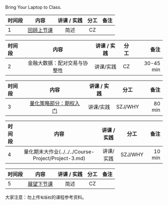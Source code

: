 
Bring Your Laptop to Class. 


|  时间段  |  内容    | 讲课 / 实践     |  分工  |备注       |
| :---     |   :----:    |   :----:    |    :----:    |       ---: |
|    1     | [回顾上节课](../../Part1/WW9/WW9-Plan.md)     |   简述  |   CZ     |        |

|  时间段  |  内容    | 讲课 / 实践     |  分工  |备注       |
| :---     |   :----:    |   :----:    |    :----:    |       ---: |
|    2     |  金融大数据：配对交易与协整性    |    讲课/实践      |   CZ     |   30-45 min |

|  时间段  |  内容    | 讲课 / 实践     |  分工  |备注       |
| :---     |   :----:    |   :----:    |    :----:    |       ---: |
|    3     |  [量化策略部分：期权入门](../../../learnQuant/WW10-Quant.md) |  讲课/实践   |     SZJ/WHY      |   80  min    |

|  时间段  |  内容    | 讲课 / 实践     |  分工  |备注       |
| :---     |   :----:    |   :----:    |    :----:    |       ---: |
|    4     |  量化期末大作业(../../../Course-Project/Project-3.md) |  讲课/实践   |     SZJ/WHY      |   10  min    |

|  时间段  |  内容    | 讲课 / 实践     |  分工  |备注       |
| :---     |   :----:    |   :----:    |    :----:    |       ---: |
|    5     | [展望下节课](../WW12/WW12-Plan.md)     |  简述   |     CZ     |        |



大家注意：勿上传``有版权``的课程参考资料。
